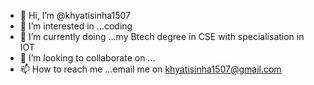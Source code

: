 - 👋 Hi, I’m @khyatisinha1507
- 👀 I’m interested in ...coding 
- 🌱 I’m currently doing ...my Btech degree in CSE with specialisation in IOT 
- 💞️ I’m looking to collaborate on ...
- 📫 How to reach me ...email me on khyatisinha1507@gmail.com

<!---
khyatisinha1507/khyatisinha1507 is a ✨ special ✨ repository because its `README.md` (this file) appears on your GitHub profile.
You can click the Preview link to take a look at your changes.
--->
